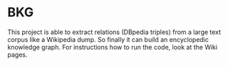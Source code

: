 # BKG
This project is able to extract relations (DBpedia triples) from a large text corpus like a Wikipedia dump. So finally it can build an encyclopedic knowledge graph.
For instructions how to run the code, look at the Wiki pages.
